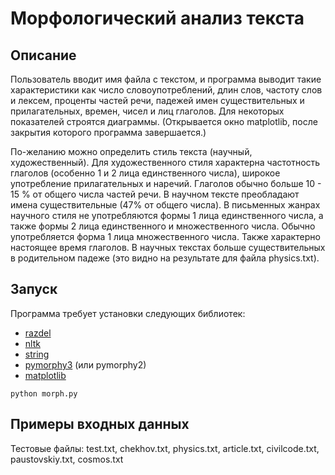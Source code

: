# Морфологический анализ текста

## Описание    
Пользователь вводит имя файла с текстом, и программа выводит такие характеристики как число словоупотреблений, длин слов, частоту слов и лексем, проценты частей речи, падежей имен существительных и прилагательных, времен, чисел и лиц глаголов. 
Для некоторых показателей строятся диаграммы. (Открывается окно matplotlib, после закрытия которого программа завершается.) 

По-желанию можно определить стиль текста (научный, художественный).
Для художественного стиля характерна частотность глаголов
(особенно 1 и 2 лица единственного числа), широкое употребление
прилагательных и наречий. Глаголов обычно больше 10 - 15 % от
общего числа частей речи.
В научном тексте преобладают имена существительные (47% от
общего числа). В письменных жанрах научного стиля не
употребляются формы 1 лица единственного числа, а также формы 2
лица единственного и множественного числа. Обычно употребляется
форма 1 лица множественного числа. Также характерно настоящее
время глаголов. В научных текстах больше существительных в
родительном падеже (это видно на результате для файла physics.txt).

## Запуск
Программа требует установки следующих библиотек:
   * [razdel](https://natasha.github.io/razdel/)
   * [nltk](https://www.nltk.org/)
   * [string](https://docs.python.org/3/library/string.html)
   * [pymorphy3](https://pypi.org/project/pymorphy3/) (или pymorphy2)
   * [matplotlib](https://pypi.org/project/matplotlib/)
    
```
python morph.py
```
## Примеры входных данных
Тестовые файлы: test.txt, chekhov.txt, physics.txt, article.txt, civilcode.txt, paustovskiy.txt, cosmos.txt